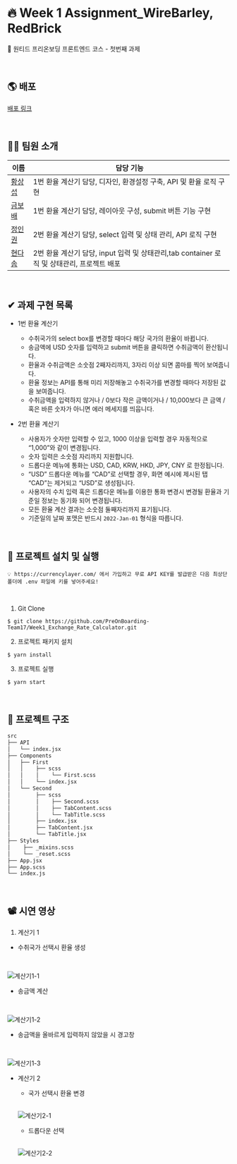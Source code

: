 # 🔥 Week 1 Assignment_WireBarley, RedBrick

🧱 원티드 프리온보딩 프론트엔드 코스 - 첫번째 과제

<br/>

## 🌎 배포

[배포 링크](http://calc-exchange-rate-17.s3-website.ap-northeast-2.amazonaws.com/)

<br/>

## 👋🏻 팀원 소개

| 이름                                       | 담당 기능                                                          |
| ------------------------------------------ | ------------------------------------------------------------------ |
| [황상섭](https://github.com/sangseophwang) | 1번 환율 계산기 담당, 디자인, 환경설정 구축, API 및 환율 로직 구현 |
| [금보배](https://github.com/BobaeKeum)     | 1번 환율 계산기 담당, 레이아웃 구성, submit 버튼 기능 구현 |
| [정인권](https://github.com/developjik)    | 2번 환율 계산기 담당, select 입력 및 상태 관리, API 로직 구현  |
| [현다솜](https://github.com/som-syom)      | 2번 환율 계산기 담당, input 입력 및 상태관리,tab container 로직 및 상태관리, 프로젝트 배포 |

<br/>

## ✔ 과제 구현 목록

- 1번 환율 계산기

  - 수취국가의 select box를 변경할 때마다 해당 국가의 환율이 바뀝니다.
  - 송금액에 USD 숫자를 입력하고 submit 버튼을 클릭하면 수취금액이 환산됩니다.
  - 환율과 수취금액은 소숫점 2째자리까지, 3자리 이상 되면 콤마를 찍어 보여줍니다.
  - 환율 정보는 API를 통해 미리 저장해놓고 수취국가를 변경할 때마다 저장된 값을 보여줍니다.
  - 수취금액을 입력하지 않거나 / 0보다 작은 금액이거나 / 10,000보다 큰 금액 / 혹은 바른 숫자가 아니면 에러 메세지를 띄웁니다.

- 2번 환율 계산기
  - 사용자가 숫자만 입력할 수 있고, 1000 이상을 입력할 경우 자동적으로 “1,000”와 같이 변경됩니다.
  - 숫자 입력은 소숫점 자리까지 지원합니다.
  - 드롭다운 메뉴에 통화는 USD, CAD, KRW, HKD, JPY, CNY 로 한정됩니다.
  - “USD” 드롭다운 메뉴를 “CAD”로 선택할 경우, 화면 예시에 제시된 탭 “CAD”는 제거되고 “USD”로 생성됩니다.
  - 사용자의 수치 입력 혹은 드롭다운 메뉴를 이용한 통화 변경시 변경될 환율과 기준일 정보는 동기화 되어 변경됩니다.
  - 모든 환율 계산 결과는 소숫점 둘째자리까지 표기됩니다.
  - 기준일의 날짜 포맷은 반드시 `2022-Jan-01` 형식을 따릅니다.

<br/>

## 🚀 프로젝트 설치 및 실행

```plaintext
💡 https://currencylayer.com/ 에서 가입하고 무료 API KEY를 발급받은 다음 최상단 폴더에 .env 파일에 키를 넣어주세요!
```

<br/>

1. Git Clone

```plaintext
$ git clone https://github.com/PreOnBoarding-Team17/Week1_Exchange_Rate_Calculator.git
```

2. 프로젝트 패키지 설치

```plaintext
$ yarn install
```

3. 프로젝트 실행

```plaintext
$ yarn start
```

<br/>

## 🌲 프로젝트 구조

```bash
src
├── API
│   └── index.jsx
├── Components
│   ├── First
│   │    ├── scss
│   │    │    └── First.scss
│   │    └── index.jsx
│   └── Second
│        ├── scss
│        │    ├── Second.scss
│        │    ├── TabContent.scss
│        │    └── TabTitle.scss
│        ├── index.jsx
│        ├── TabContent.jsx
│        └── TabTitle.jsx
├── Styles
│    ├── _mixins.scss
│    └── _reset.scss
├── App.jsx
├── App.scss
└── index.js
```

<br/>

## 📽 시연 영상

1. 계산기 1
  - 수취국가 선택시 환율 생성
  <br/>
  
  ![계산기1-1](https://user-images.githubusercontent.com/79933417/151006740-af78cf07-e12c-43c6-b948-b573f61f0895.gif)
  
  - 송금액 계산
  <br/>
  
  ![계산기1-2](https://user-images.githubusercontent.com/79933417/151007909-781814f3-cab7-49f8-890b-6aa7d08323d3.gif)

  - 송금액을 올바르게 입력하지 않았을 시 경고창
  <br/>
  
  ![계산기1-3](https://user-images.githubusercontent.com/79933417/151008033-e93f31ec-23c3-4756-98d8-c0374b52a5f8.gif)

- 계산기 2
  - 국가 선택시 환율 변경
  <br/>
  
  ![계산기2-1](https://user-images.githubusercontent.com/79933417/151008318-a40682a2-a541-44b6-912e-6a33f2976457.gif)
  
  - 드롭다운 선택
  <br/>
  
  ![계산기2-2](https://user-images.githubusercontent.com/79933417/151008413-dc4da351-5254-472d-87b2-8d87beb34b4d.gif)



